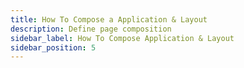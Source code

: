```yaml
---
title: How To Compose a Application & Layout
description: Define page composition
sidebar_label: How To Compose Application & Layout
sidebar_position: 5
---
```



